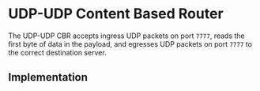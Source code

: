 # UDP-UDP Content Based Router

The UDP-UDP CBR accepts ingress UDP packets on port `7777`, reads the first byte of data in the payload, and egresses UDP packets on port `7777` to the correct destination server.

## Implementation

